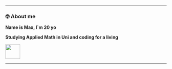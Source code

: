 -----
<div>
  <h3>🤓 About me</h3>
  <p><b>Name is Max, I`m 20 yo</b></p>
  <p><b>Studying Applied Math in Uni and coding for a living</b></p>
</div>
<div>
  <img src="https://raw.githubusercontent.com/rahulbanerjee26/githubAboutMeGenerator/main/icons/swift.svg" width="46px" />
</div>

-----

